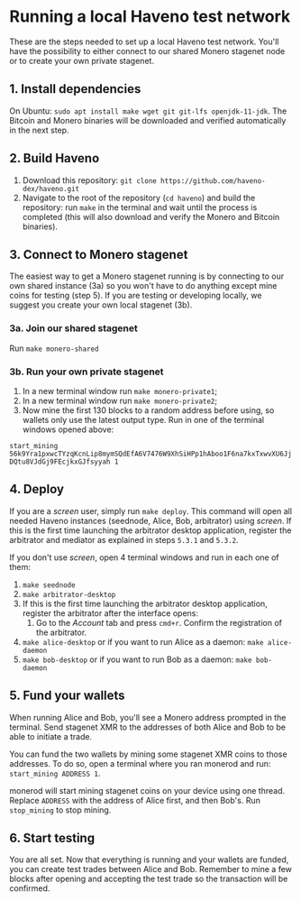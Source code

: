 # Running a local Haveno test network

These are the steps needed to set up a local Haveno test network. You'll have the possibility to either connect to our shared Monero stagenet node or to create your own private stagenet.

## 1. Install dependencies

On Ubuntu: `sudo apt install make wget git git-lfs openjdk-11-jdk`. The Bitcoin and Monero binaries will be downloaded and verified automatically in the next step.

## 2. Build Haveno

1. Download this repository: `git clone https://github.com/haveno-dex/haveno.git`
2. Navigate to the root of the repository (`cd haveno`) and build the repository: run `make` in the terminal and wait until the process is completed (this will also download and verify the Monero and Bitcoin binaries).

## 3. Connect to Monero stagenet

The easiest way to get a Monero stagenet running is by connecting to our own shared instance (3a) so you won't have to do anything except mine coins for testing (step 5). If you are testing or developing locally, we suggest you create your own local stagenet (3b).

### 3a. Join our shared stagenet

Run `make monero-shared`

### 3b. Run your own private stagenet

1. In a new terminal window run `make monero-private1`;
1. In a new terminal window run `make monero-private2`;
3. Now mine the first 130 blocks to a random address before using, so wallets only use the latest output type. Run in one of the terminal windows opened above:

`start_mining 56k9Yra1pxwcTYzqKcnLip8mymSQdEfA6V7476W9XhSiHPp1hAboo1F6na7kxTxwvXU6JjDQtu8VJdGj9FEcjkxGJfsyyah 1`

## 4. Deploy

If you are a *screen* user, simply run `make deploy`. This command will open all needed Haveno instances (seednode, Alice, Bob, arbitrator) using *screen*. If this is the first time launching the arbitrator desktop application, register the arbitrator and mediator as explained in steps `5.3.1` and `5.3.2`.

If you don't use *screen*, open 4 terminal windows and run in each one of them:

  1. `make seednode`
  2. `make arbitrator-desktop`  
  3. If this is the first time launching the arbitrator desktop application, register the arbitrator after the interface opens:
      1. Go to the *Account* tab and press `cmd+r`. Confirm the registration of the arbitrator.
  4. `make alice-desktop` or if you want to run Alice as a daemon: `make alice-daemon`
  5. `make bob-desktop` or if you want to run Bob as a daemon: `make bob-daemon`

## 5. Fund your wallets

When running Alice and Bob, you'll see a Monero address prompted in the terminal. Send stagenet XMR to the addresses of both Alice and Bob to be able to initiate a trade.

You can fund the two wallets by mining some stagenet XMR coins to those addresses. To do so, open a terminal where you ran monerod and run: `start_mining ADDRESS 1`.

monerod will start mining stagenet coins on your device using one thread. Replace `ADDRESS` with the address of Alice first, and then Bob's. Run `stop_mining` to stop mining.

## 6. Start testing

You are all set. Now that everything is running and your wallets are funded, you can create test trades between Alice and Bob. Remember to mine a few blocks after opening and accepting the test trade so the transaction will be confirmed.
